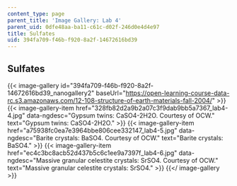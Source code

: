 ```yaml
---
content_type: page
parent_title: 'Image Gallery: Lab 4'
parent_uid: 0dfe48aa-ba11-c61c-d02f-246d0e4d4e97
title: Sulfates
uid: 394fa709-f46b-f920-8a2f-14672616bd39
---
```


Sulfates
--------
{{< image-gallery id="394fa709-f46b-f920-8a2f-14672616bd39_nanogallery2" baseUrl="https://open-learning-course-data-rc.s3.amazonaws.com/12-108-structure-of-earth-materials-fall-2004/" >}}
{{< image-gallery-item href="328fb82d2a9b2a07c3f9dab9bb5a7367_lab4-4.jpg" data-ngdesc="Gypsum twins: CaSO4-2H2O. Courtesy of OCW." text="Gypsum twins: CaSO4\-2H2O." >}}
{{< image-gallery-item href="a75938fc0ea7e3964bbe806cee332147_lab4-5.jpg" data-ngdesc="Barite crystals: BaSO4. Courtesy of OCW." text="Barite crystals: BaSO4." >}}
{{< image-gallery-item href="ec4c3bc8acb52d437b5c6c1ee9a7397f_lab4-6.jpg" data-ngdesc="Massive granular celestite crystals: SrSO4. Courtesy of OCW." text="Massive granular celestite crystals: SrSO4." >}}
{{</ image-gallery >}}